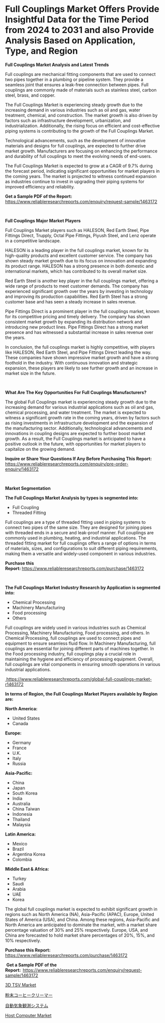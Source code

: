 <p><h1>Full Couplings Market Offers Provide Insightful Data for the Time Period from 2024 to 2031 and also Provide Analysis Based on Application, Type, and Region</h1></p><p><strong>Full Couplings Market Analysis and Latest Trends</strong></p>
<p><p>Full couplings are mechanical fitting components that are used to connect two pipes together in a plumbing or pipeline system. They provide a seamless joint that ensures a leak-free connection between pipes. Full couplings are commonly made of materials such as stainless steel, carbon steel, brass, and copper.</p><p>The Full Couplings Market is experiencing steady growth due to the increasing demand in various industries such as oil and gas, water treatment, chemical, and construction. The market growth is also driven by factors such as infrastructure development, urbanization, and industrialization. Additionally, the rising focus on efficient and cost-effective piping systems is contributing to the growth of the Full Couplings Market.</p><p>Technological advancements, such as the development of innovative materials and designs for full couplings, are expected to further drive market growth. Manufacturers are focusing on enhancing the performance and durability of full couplings to meet the evolving needs of end-users.</p><p>The Full Couplings Market is expected to grow at a CAGR of 9.7% during the forecast period, indicating significant opportunities for market players in the coming years. The market is projected to witness continued expansion as industries continue to invest in upgrading their piping systems for improved efficiency and reliability.</p></p>
<p><strong>Get a Sample PDF of the Report:&nbsp;</strong> <a href="https://www.reliableresearchreports.com/enquiry/request-sample/1463172">https://www.reliableresearchreports.com/enquiry/request-sample/1463172</a></p>
<p>&nbsp;</p>
<p><strong>Full Couplings Major Market Players</strong></p>
<p><p>Full Couplings Market players such as HALESON, Red Earth Steel, Pipe Fittings Direct, Trupply, Octal Pipe Fittings, Piyush Steel, and Lenz operate in a competitive landscape. </p><p>HALESON is a leading player in the full couplings market, known for its high-quality products and excellent customer service. The company has shown steady market growth due to its focus on innovation and expanding its product range. HALESON has a strong presence in both domestic and international markets, which has contributed to its overall market size.</p><p>Red Earth Steel is another key player in the full couplings market, offering a wide range of products to meet customer demands. The company has experienced significant growth over the years by investing in technology and improving its production capabilities. Red Earth Steel has a strong customer base and has seen a steady increase in sales revenue.</p><p>Pipe Fittings Direct is a prominent player in the full couplings market, known for its competitive pricing and timely delivery. The company has shown consistent market growth by expanding its distribution network and introducing new product lines. Pipe Fittings Direct has a strong market presence and has witnessed a substantial increase in sales revenue over the years.</p><p>In conclusion, the full couplings market is highly competitive, with players like HALESON, Red Earth Steel, and Pipe Fittings Direct leading the way. These companies have shown impressive market growth and have a strong foothold in the industry. With continuous innovation and strategic expansion, these players are likely to see further growth and an increase in market size in the future.</p></p>
<p>&nbsp;</p>
<p><strong>What Are The Key Opportunities For Full Couplings Manufacturers?</strong></p>
<p><p>The global Full Couplings market is experiencing steady growth due to the increasing demand for various industrial applications such as oil and gas, chemical processing, and water treatment. The market is expected to witness a significant growth rate in the coming years, driven by factors such as rising investments in infrastructure development and the expansion of the manufacturing sector. Additionally, technological advancements and innovations in coupling designs are expected to further boost market growth. As a result, the Full Couplings market is anticipated to have a positive outlook in the future, with opportunities for market players to capitalize on the growing demand.</p></p>
<p><strong>Inquire or Share Your Questions If Any Before Purchasing This Report:</strong> <a href="https://www.reliableresearchreports.com/enquiry/pre-order-enquiry/1463172">https://www.reliableresearchreports.com/enquiry/pre-order-enquiry/1463172</a></p>
<p>&nbsp;</p>
<p><strong>Market Segmentation</strong></p>
<p><strong>The Full Couplings Market Analysis by types is segmented into:</strong></p>
<p><ul><li>Full Coupling</li><li>Threaded Fitting</li></ul></p>
<p><p>Full couplings are a type of threaded fitting used in piping systems to connect two pipes of the same size. They are designed for joining pipes with threaded ends in a secure and leak-proof manner. Full couplings are commonly used in plumbing, heating, and industrial applications. The threaded fitting market for full couplings offers a range of options in terms of materials, sizes, and configurations to suit different piping requirements, making them a versatile and widely-used component in various industries.</p></p>
<p><strong>Purchase this Report:&nbsp;</strong><a href="https://www.reliableresearchreports.com/purchase/1463172">https://www.reliableresearchreports.com/purchase/1463172</a></p>
<p>&nbsp;</p>
<p><strong>The Full Couplings Market Industry Research by Application is segmented into:</strong></p>
<p><ul><li>Chemical Processing</li><li>Machinery Manufacturing</li><li>Food processing</li><li>Others</li></ul></p>
<p><p>Full couplings are widely used in various industries such as Chemical Processing, Machinery Manufacturing, Food processing, and others. In Chemical Processing, full couplings are used to connect pipes and equipment to ensure seamless fluid flow. In Machinery Manufacturing, full couplings are essential for joining different parts of machines together. In the Food processing industry, full couplings play a crucial role in maintaining the hygiene and efficiency of processing equipment. Overall, full couplings are vital components in ensuring smooth operations in various industrial applications.</p></p>
<p><a href="https://www.reliableresearchreports.com/global-full-couplings-market-r1463172">&nbsp;https://www.reliableresearchreports.com/global-full-couplings-market-r1463172</a></p>
<p><strong>In terms of Region, the Full Couplings Market Players available by Region are:</strong></p>
<p>
    <p> <strong> North America: </strong>
        <ul>
            <li>United States</li>
            <li>Canada</li>
        </ul>
        </p> 
    <p> <strong> Europe: </strong>
        <ul>
            <li>Germany</li>
            <li>France</li>
            <li>U.K.</li>
            <li>Italy</li>
            <li>Russia</li>
        </ul>
        </p> 
    <p> <strong> Asia-Pacific: </strong>
        <ul>
            <li>China</li>
            <li>Japan</li>
            <li>South Korea</li>
            <li>India</li>
            <li>Australia</li>
            <li>China Taiwan</li>
            <li>Indonesia</li>
            <li>Thailand</li>
            <li>Malaysia</li>
        </ul>
        </p> 
    <p> <strong> Latin America: </strong>
        <ul>
            <li>Mexico</li>
            <li>Brazil</li>
            <li>Argentina Korea</li>
            <li>Colombia</li>
        </ul>
        </p> 
    <p> <strong> Middle East & Africa: </strong>
        <ul>
            <li>Turkey</li>
            <li>Saudi</li>
            <li>Arabia</li>
            <li>UAE</li>
            <li>Korea</li>
        </ul>
    </p>
    </p>
<p><p>The global full couplings market is expected to exhibit significant growth in regions such as North America (NA), Asia-Pacific (APAC), Europe, United States of America (USA), and China. Among these regions, Asia-Pacific and North America are anticipated to dominate the market, with a market share percentage valuation of 30% and 25% respectively. Europe, USA, and China are forecasted to hold market share percentages of 20%, 15%, and 10% respectively.</p></p>
<p><strong>Purchase this Report: </strong><a href="https://www.reliableresearchreports.com/purchase/1463172">https://www.reliableresearchreports.com/purchase/1463172</a></p>
<p>&nbsp;<strong>Get a Sample PDF of the Report:&nbsp;&nbsp;</strong><a href="https://www.reliableresearchreports.com/enquiry/request-sample/1463172">https://www.reliableresearchreports.com/enquiry/request-sample/1463172</a></p>
<p><strong></strong></p>
<p><p><a href="https://www.linkedin.com/pulse/3d-tsv-market-outlook-industry-overview-forecast-2024-2031-om6ce?trackingId=oCTVOwV7aN7g26GPARJ3NA%3D%3D">3D TSV Market</a></p><p><a href="https://github.com/ppmazlotr77499/Market-Research-Report-List-1/blob/main/250230030776.md">粉末コーヒークリーマー</a></p><p><a href="https://github.com/joaejkdzgyljvo6/Market-Research-Report-List-1/blob/main/451704730777.md">自動気象観測システム</a></p><p><a href="https://www.linkedin.com/pulse/host-computer-market-analysis-sze-forecasted-period-from-2024-qf8ee?trackingId=vGrUHq4c3ePdf2jFKQ9okA%3D%3D">Host Computer Market</a></p></p>